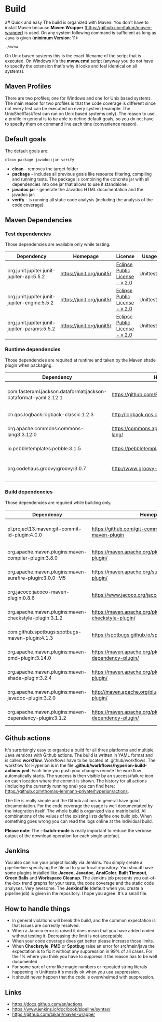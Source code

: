 # Build

ä# Quick and easy
The build is organized with Maven. You don't have to install Maven because **Maven Wrapper**
(https://github.com/takari/maven-wrapper) is used. On any system following command is sufficient
as long as Java is given (**minimum Version**: 11):

```
./mvnw
```

On Unix based systems this is the exact filename of the script that is executed. On Windows it's the
**mvnw.cmd** script (anyway you do not have to specify the extension that's why it looks
and feel identical on all systems).

## Maven Profiles

There are two profiles; one for Windows and one for Unix based systems. The main reason for
two profiles is that the code coverage is different since not every test can be executed on
every system (example: The UnixShellTaskTest can run on Unix based systems only). The reason
to use a profile in general is to be able to define default goals, so you do not have
to specify them on command line each time (convenience reason).

## Default goals

The default goals are:

```
clean package javadoc:jar verify
```

 - **clean** - removes the target folder
 - **package** - includes all previous goals like resource filtering, compiling and running tests.
   The package is combining the concrete jar with all dependencies into one jar that allows to
   use it standalone.
 - **javadoc:jar** - generate the Javadoc HTML documentation and the javadoc jar.
 - **verify** - is running all static code analysis (including the analysis of the code coverage).

## Maven Dependencies

### Test dependencies

Those dependencies are available only while testing.

Dependency | Homepage | License | Usage
---------- | -------- | ------- | -----
org.junit.jupiter:junit-jupiter-api:5.5.2 | https://junit.org/junit5/ | [Eclipse Public License - v 2.0](https://github.com/junit-team/junit5/blob/main/LICENSE.md) | Unittests
org.junit.jupiter:junit-jupiter-engine:5.5.2 | https://junit.org/junit5/ | [Eclipse Public License - v 2.0](https://github.com/junit-team/junit5/blob/main/LICENSE.md) | Unittests
org.junit.jupiter:junit-jupiter-params:5.5.2 | https://junit.org/junit5/ | [Eclipse Public License - v 2.0](https://github.com/junit-team/junit5/blob/main/LICENSE.md) | Unittests

### Runtime dependencies

Those dependencies are required at runtime and taken by the Maven shade plugin when packaging.

Dependency | Homepage | License | Usage
---------- | -------- | ------- | -----
com.fasterxml.jackson.dataformat:jackson-dataformat-yaml:2.12.1 | https://github.com/FasterXML/jackson | [Eclipse Public License 2.0](http://www.apache.org/licenses/LICENSE-2.0.txt) | Reading YAML files
ch.qos.logback:logback-classic:1.2.3 | http://logback.qos.ch/ | [Logback License](http://logback.qos.ch/license.html) | Logging
org.apache.commons:commons-lang3:3.12:0 | https://commons.apache.org/proper/commons-lang/ | [Apache License 2.0](https://www.apache.org/licenses/LICENSE-2.0) | Tool classes
io.pebbletemplates:pebble:3.1.5 | https://pebbletemplates.io/ | [Pebble License](https://github.com/PebbleTemplates/pebble/blob/master/LICENSE) | Template Engine
org.codehaus.groovy:groovy:3.0.7 | http://www.groovy-lang.org/ | [Apache 2.0 License](https://github.com/apache/groovy/blob/master/LICENSE) | Embedded Language for GroovyTask

### Build dependencies

Those dependencies are required while building only.

Dependency | Homepage | License | Usage
---------- | -------- | ------- | -----
pl.project13.maven:git-commit-id-plugin:4.0.0 | https://github.com/git-commit-id/git-commit-id-maven-plugin | [LGPL-3.0 License](https://github.com/git-commit-id/git-commit-id-maven-plugin/blob/master/LICENSE) | Providing Git Information for resource filtering
org.apache.maven.plugins:maven-compiler-plugin:3.8.0 | https://maven.apache.org/plugins/maven-compiler-plugin/ | [Apache License. 2.0](https://www.apache.org/licenses/LICENSE-2.0) | Compiling Java code
org.apache.maven.plugins:maven-surefire-plugin:3.0.0-M5 | https://maven.apache.org/surefire/maven-surefire-plugin/ | [Apache License. 2.0](https://www.apache.org/licenses/LICENSE-2.0) | Running tests
org.jacoco:jacoco-maven-plugin:0.8.6 | https://www.jacoco.org/jacoco/trunk/doc/maven.html | [EPL 2.0](https://www.jacoco.org/jacoco/trunk/doc/license.html) | Code coverage analysis
org.apache.maven.plugins:maven-checkstyle-plugin:3.1.2 | https://maven.apache.org/plugins/maven-checkstyle-plugin/ | [Apache License. 2.0](https://www.apache.org/licenses/LICENSE-2.0) | Static coded analysis
com.github.spotbugs:spotbugs-maven-plugin:4.1.3 | https://spotbugs.github.io/spotbugs-maven-plugin/ | [Apache License, 2.0](https://spotbugs.github.io/spotbugs-maven-plugin/licenses.html) | Static coded analysis
org.apache.maven.plugins:maven-pmd-plugin:3.14.0 | https://maven.apache.org/plugins/maven-dependency-plugin/ | [Apache License. 2.0](https://www.apache.org/licenses/LICENSE-2.0) | Static code analysis
org.apache.maven.plugins:maven-shade-plugin:3.2.4 | https://maven.apache.org/plugins/maven-shade-plugin/ | [Apache License. 2.0](https://www.apache.org/licenses/LICENSE-2.0) | All in one jar generator
org.apache.maven.plugins:maven-javadoc-plugin:3.2.0 | http://maven.apache.org/plugins/maven-javadoc-plugin/ | [Apache License. 2.0](https://www.apache.org/licenses/LICENSE-2.0) | API Documentation tool
org.apache.maven.plugins:maven-dependency-plugin:3.1.2 | https://maven.apache.org/plugins/maven-dependency-plugin/ | [Apache License. 2.0](https://www.apache.org/licenses/LICENSE-2.0) | Maven dependencies tool

## Github actions

It's surprisingly easy to organize a build for all three platforms and multiple Java versions
with Github actions. The build is written in YAML format and is called **workflow**. Workflows
have to be located at .github/workflows. The workflow for Hyperion is in the file
**.github/workflows/hyperion-build-actions.yml**. Each time you push your changes remote the
workflow automatically starts. The success is then visible by an success/failure icon on each
location where the commit is shown. The history for all actions (including the currently running
one) you can find here: https://github.com/thomas-lehmann-private/hyperion/actions.

The file is really simple and the Github actions in general have good documentation.
For the code coverage the usage is well documentated by the integration itself.
The whole build is organized via a matrix build. All combinations of the values of the
existing lists define one build job. When something goes wrong you can read the logs online
at the individual build.

**Please note**: The **--batch-mode** is really important to reduce the verbose output of the
download operation for each single artefact.

## Jenkins

You also can run your project locally via Jenkins. You simply create a pipelineline
specifying the file url to your local repository. You shoudl have some plugins installed
like **Jacoco**, **Javadoc**, **AnsiColor**, **Built Timeout**, **Green Balls** and
**Workspace Cleanup**. The Jenkins job presents you out-of-the-box trend graphs for
your tests, the code coverage and the static code analyses. Very awesome. The
**Jenkinsfile** (default when you create a pipeline job) is given in the repository.
I hope you agree: It's a small file.

## How to handle things

 - In general violations will break the build, and the common expectation is that issues are correctly resolved.
 - When a Jacoco error is raised it does mean that you have added coded without testing it.
   Decreasing the limit is not acceptable.
 - When your code coverage does get better please increase those limits.
 - When **Checkstyle**, **PMD** or **Spotbug** raise an error for src/main/java the expectation
   is to fix it without any suppression in 99% of all cases. For the 1% where you think you have to
   suppress it the reason has to be well documented.
 - For some sort of error like magic numbers or repeated string literals happening in Unittests it's
   mostly ok when you use suppression.
 - It should never happen that the code is overwhelmed with suppression.

## Links

 - https://docs.github.com/en/actions
 - https://www.jenkins.io/doc/book/pipeline/syntax/
 - https://github.com/takari/maven-wrapper
 